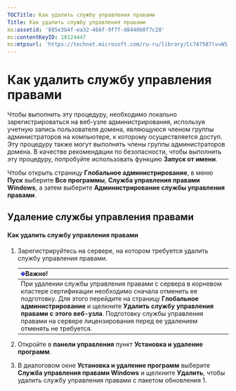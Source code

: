 ```yaml
---
TOCTitle: Как удалить службу управления правами
Title: Как удалить службу управления правами
ms:assetid: '885e3b4f-ea32-466f-9f7f-d8440b0f7c28'
ms:contentKeyID: 18124447
ms:mtpsurl: 'https://technet.microsoft.com/ru-ru/library/Cc747587(v=WS.10)'
---
```


Как удалить службу управления правами
=====================================

Чтобы выполнить эту процедуру, необходимо локально зарегистрироваться на веб-узле администрирования, используя учетную запись пользователя домена, являющуюся членом группы администраторов на компьютере, к которому осуществляется доступ. Эту процедуру также могут выполнять члены группы администраторов домена. В качестве рекомендации по безопасности, чтобы выполнить эту процедуру, попробуйте использовать функцию **Запуск от имени**.

Чтобы открыть страницу **Глобальное администрирование**, в меню **Пуск** выберите **Все программы**, **Служба управления правами Windows**, а затем выберите **Администрирование службы управления правами**.

Удаление службы управления правами
----------------------------------

#### Как удалить службу управления правами

1.  Зарегистрируйтесь на сервере, на котором требуется удалить службу управления правами.

    | ![](images/Cc747587.Important(WS.10).gif)Важно!                                                                                                                                                                                                                                                                                              |
    |---------------------------------------------------------------------------------------------------------------------------------------------------------------------------------------------------------------------------------------------------------------------------------------------------------------------------------------------------------------------------|
    | При удалении службы управления правами с сервера в корневом кластере сертификации необходимо сначала отменить ее подготовку. Для этого перейдите на страницу **Глобальное администрирование** и щелкните **Удалить службу управления правами с этого веб-узла**. Подготовку службы управления правами на сервере лицензирования перед ее удалением отменять не требуется. |

2.  Откройте в **панели управления** пункт **Установка и удаление программ**.

3.  В диалоговом окне **Установка и удаление программ** выберите **Служба управления правами Windows** и щелкните **Удалить**, чтобы удалить службу управления правами с пакетом обновления 1.
